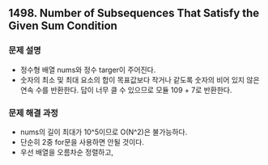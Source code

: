 ## 1498. Number of Subsequences That Satisfy the Given Sum Condition
### 문제 설명
- 정수형 배열 nums와 정수 targer이 주어진다.
- 숫자의 최소 및 최대 요소의 합이 목표값보다 작거나 같도록 숫자의 비어 있지 않은 연속 수를 반환한다. 답이 너무 클 수 있으므로 모듈 109 + 7로 반환한다.
​
### 문제 해결 과정
- nums의 길이 최대가 10^5이므로 O(N^2)은 불가능하다.
- 단순히 2중 for문을 사용하면 안될 것이다.
- 우선 배열을 오름차순 정렬하고,